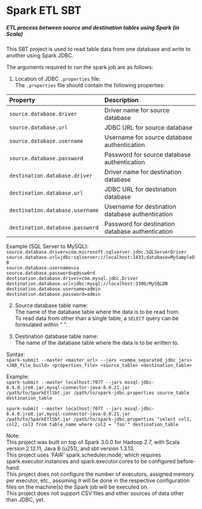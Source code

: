 # Spark ETL SBT  
##### ETL process between source and destination tables using Spark (in Scala)  
  
This SBT project is used to read table data from one database and write to another using Spark JDBC.  
  
The arguments required to run the spark job are as follows:  
1) Location of JDBC `.properties` file:  
The `.properties` file should contain the following properties:  
  
| Property                              | Description                                        |  
| :------------------------------------ | :------------------------------------------------- |  
| `source.database.driver`              | Driver name for source database                    |  
| `source.database.url`                 | JDBC URL for source database                       |  
| `source.database.username`            | Username for source database authentication        |  
| `source.database.password`            | Password for source database authentication        |  
| `destination.database.driver`         | Driver name for destination database               |  
| `destination.database.url`            | JDBC URL for destination database                  |  
| `destination.database.username`       | Username for destination database authentication   |  
| `destination.database.password`       | Password for destination database authentication   |  

Example (SQL Server to MySQL):  
`source.database.driver=com.microsoft.sqlserver.jdbc.SQLServerDriver`  
`source.database.url=jdbc:sqlserver://localhost:1433;database=MySampleDB`  
`source.database.username=sa`  
`source.database.password=p@ssw0rd`  
`destination.database.driver=com.mysql.jdbc.Driver`  
`destination.database.url=jdbc:mysql://localhost:3306/MySQLDB`  
`destination.database.username=admin`  
`destination.database.password=admin`  
  
2) Source database table name:  
The name of the database table where the data is to be read from.  
To read data from other than a single table, a `SELECT` query can be formulated within " ".  
  
3) Destination database table name:  
The name of the database table where the data is to be written to.  
  
Syntax:  
`spark-submit --master <master_url> --jars <comma_separated_jdbc_jars> <JAR_file_build> <properties_file> <source_table> <destination_table>`  
  
Example:  
`spark-submit --master localhost:7077 --jars mssql-jdbc-8.4.0.jre8.jar,mysql-connector-java-8.0.21.jar /path/to/SparkEtlSbt.jar /path/to/spark-jdbc.properties source_table destination_table`  
  
`spark-submit --master localhost:7077 --jars mssql-jdbc-8.4.0.jre8.jar,mysql-connector-java-8.0.21.jar /path/to/SparkEtlSbt.jar /path/to/spark-jdbc.properties "select col1, col2, col3 from table_name where col2 = 'foo'" destination_table`  
  
Note:  
This project was built on top of Spark 3.0.0 for Hadoop 2.7, with Scala version 2.12.11, Java 8 (u251), and sbt version 1.3.13.  
This project uses 'FAIR' spark.scheduler.mode, which requires spark.executor.instances and spark.executor.cores to be configured before-hand.  
This project does not configure the number of executors, assigned memory per executor, etc., assuming it will be done in the respective configuration files on the machine(s) the Spark job will be executed on.  
This project does not support CSV files and other sources of data other than JDBC, yet.  
